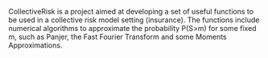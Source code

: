 CollectiveRisk is a project aimed at developing a set of useful functions to be used in a collective risk model setting (insurance). 
The functions include numerical algorithms to approximate the probability P(S>m) for some fixed m, such as Panjer, the Fast Fourier Transform and some Moments Approximations.  
